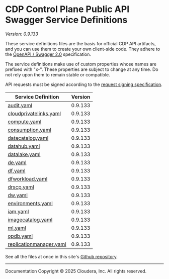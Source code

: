 # CDP Control Plane Public API Swagger Service Definitions

*Version: 0.9.133*

These service definitions files are the basis for official CDP API artifacts,
and you can use them to create your own client-side code. They adhere to the
[OpenAPI / Swagger 2.0](https://swagger.io/specification/v2/) specification.

The service definitions make use of custom properties whose names are prefixed
with "x-". These properties are subject to change at any time. Do not rely upon
them to remain stable or compatible.

API requests must be signed according to the
[request signing specification](request_signing.md).

| Service Definition | Version |
| --- | --- |
| [audit.yaml](./audit.yaml) | 0.9.133 |
| [cloudprivatelinks.yaml](./cloudprivatelinks.yaml) | 0.9.133 |
| [compute.yaml](./compute.yaml) | 0.9.133 |
| [consumption.yaml](./consumption.yaml) | 0.9.133 |
| [datacatalog.yaml](./datacatalog.yaml) | 0.9.133 |
| [datahub.yaml](./datahub.yaml) | 0.9.133 |
| [datalake.yaml](./datalake.yaml) | 0.9.133 |
| [de.yaml](./de.yaml) | 0.9.133 |
| [df.yaml](./df.yaml) | 0.9.133 |
| [dfworkload.yaml](./dfworkload.yaml) | 0.9.133 |
| [drscp.yaml](./drscp.yaml) | 0.9.133 |
| [dw.yaml](./dw.yaml) | 0.9.133 |
| [environments.yaml](./environments.yaml) | 0.9.133 |
| [iam.yaml](./iam.yaml) | 0.9.133 |
| [imagecatalog.yaml](./imagecatalog.yaml) | 0.9.133 |
| [ml.yaml](./ml.yaml) | 0.9.133 |
| [opdb.yaml](./opdb.yaml) | 0.9.133 |
| [replicationmanager.yaml](./replicationmanager.yaml) | 0.9.133 |

See all the files at once in this site's
[Github repository](https://github.com/cloudera/cdp-dev-docs/tree/master/api-docs/swagger).

----

Documentation Copyright © 2025 Cloudera, Inc. All rights reserved.

